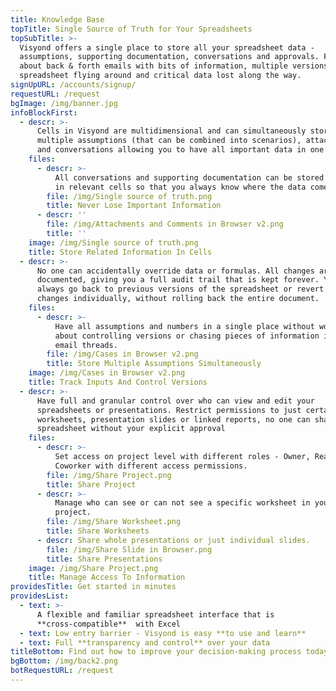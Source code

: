 ```yaml
---
title: Knowledge Base
topTitle: Single Source of Truth for Your Spreadsheets
topSubTitle: >-
  Visyond offers a single place to store all your spreadsheet data -
  assumptions, supporting documentation, conversations and approvals. Forget
  about back & forth emails with bits of information, multiple versions of the
  spreadsheet flying around and critical data lost along the way.
signUpURL: /accounts/signup/
requestURL: /request
bgImage: /img/banner.jpg
infoBlockFirst:
  - descr: >-
      Cells in Visyond are multidimensional and can simultaneously store
      multiple assumptions (that can be combined into scenarios), attachments
      and conversations allowing you to have all important data in one place.
    files:
      - descr: >-
          All conversations and supporting documentation can be stored directly
          in relevant cells so that you always know where the data comes from.
        file: /img/Single source of truth.png
        title: Never Lose Important Information
      - descr: ''
        file: /img/Attachments and Comments in Browser v2.png
        title: ''
    image: /img/Single source of truth.png
    title: Store Related Information In Cells
  - descr: >-
      No one can accidentally override data or formulas. All changes are
      documented, giving you a full audit trail that is kept forever. You can
      always go back to previous versions of the spreadsheet or revert any
      changes individually, without rolling back the entire document.
    files:
      - descr: >-
          Have all assumptions and numbers in a single place without worrying
          about controlling versions or chasing pieces of information in long
          email threads.
        file: /img/Cases in Browser v2.png
        title: Store Multiple Assumptions Simultaneously
    image: /img/Cases in Browser v2.png
    title: Track Inputs And Control Versions
  - descr: >-
      Have full and granular control over who can view and edit your
      spreadsheets or presentations. Restrict permissions to just certain cells,
      worksheets, presentation slides or linked reports, no one can share your
      spreadsheet without your explicit approval
    files:
      - descr: >-
          Set access on project level with different roles - Owner, Reader,
          Coworker with different access permissions.
        file: /img/Share Project.png
        title: Share Project
      - descr: >-
          Manage who can see or can not see a specific worksheet in your
          project.
        file: /img/Share Worksheet.png
        title: Share Worksheets
      - descr: Share whole presentations or just individual slides.
        file: /img/Share Slide in Browser.png
        title: Share Presentations
    image: /img/Share Project.png
    title: Manage Access To Information
providesTitle: Get started in minutes
providesList:
  - text: >-
      A flexible and familiar spreadsheet interface that is
      **cross-compatible**  with Excel
  - text: Low entry barrier - Visyond is easy **to use and learn**
  - text: Full **transparency and control** over your data
titleBottom: Find out how to improve your decision-making process today
bgBottom: /img/back2.png
botRequestURL: /request
---
```


